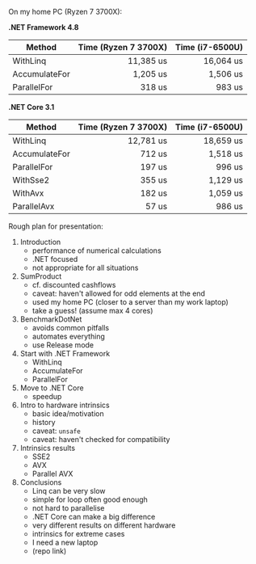 On my home PC (Ryzen 7 3700X):

**.NET Framework 4.8**

| Method | Time (Ryzen 7 3700X) | Time (i7-6500U) |
| ---- | ---: | ---: |
| WithLinq | 11,385 us | 16,064 us |
| AccumulateFor | 1,205 us | 1,506 us |
| ParallelFor | 318 us | 983 us |

**.NET Core 3.1**

| Method | Time (Ryzen 7 3700X) | Time (i7-6500U) |
| --- | ---: | ---: |
| WithLinq | 12,781 us | 18,659 us |
| AccumulateFor | 712 us | 1,518 us |
| ParallelFor | 197 us | 996 us |
| WithSse2 | 355 us | 1,129 us |
| WithAvx | 182 us | 1,059 us |
| ParallelAvx | 57 us | 986 us |

Rough plan for presentation:

1. Introduction
    - performance of numerical calculations
    - .NET focused
    - not appropriate for all situations
2. SumProduct
    - cf. discounted cashflows
    - caveat: haven't allowed for odd elements at the end
    - used my home PC (closer to a server than my work laptop)
    - take a guess! (assume max 4 cores)
3. BenchmarkDotNet
    - avoids common pitfalls
    - automates everything
    - use Release mode
4. Start with .NET Framework
    - WithLinq
    - AccumulateFor
    - ParallelFor
5. Move to .NET Core
    - speedup
6. Intro to hardware intrinsics
    - basic idea/motivation
    - history
    - caveat: `unsafe`
    - caveat: haven't checked for compatibility
7. Intrinsics results
    - SSE2
    - AVX
    - Parallel AVX
8. Conclusions
    - Linq can be very slow
    - simple for loop often good enough
    - not hard to parallelise
    - .NET Core can make a big difference
    - very different results on different hardware
    - intrinsics for extreme cases
    - I need a new laptop
    - (repo link)
